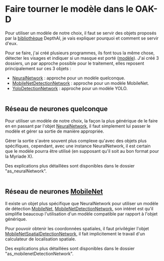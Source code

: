 # Faire tourner le modèle dans le OAK-D

Pour utiliser un modèle de notre choix, il faut se servir des objets proposés par la [bibliothèque](https://docs.luxonis.com/projects/api/en/latest/references/python/) DepthAI, je vais expliquer pourquoi et comment se servir d'eux.

Pour se faire, j'ai créé plusieurs programmes, ils font tous la même chose, détecter les visages et indiquer si un masque est porté ([modèle](https://github.com/luxonis/depthai-experiments/tree/master/gen2-coronamask)). J'ai créé 3 dossiers, un par approche possible pour le traitement, elles reposent principalement sur ces 3 objets :
- [NeuralNetwork](https://docs.luxonis.com/projects/api/en/latest/references/python/#depthai.NeuralNetwork) : approche pour un modèle quelconque.
- [MobileNetDetectionNetwork](https://docs.luxonis.com/projects/api/en/latest/references/python/#depthai.MobileNetDetectionNetwork) : approche pour un modèle MobileNet.
- [YoloDetectionNetwork](https://docs.luxonis.com/projects/api/en/latest/references/python/#depthai.YoloDetectionNetwork) : approche pour un modèle YOLO.
<br><br>


## Réseau de neurones quelconque

Pour utiliser un modèle de notre choix, la façon la plus générique de le faire en en passant par l'objet [NeuralNetwork](https://docs.luxonis.com/projects/api/en/latest/references/python/#depthai.NeuralNetwork), il faut simplement lui passer le modèle et gérer sa sortie de manière appropriée.

Gérer la sortie s'avère souvent plus complexe qu'avec des objets plus spécifiques, cependant, avec une instance NeuralNetwork, il est certain que le modèle pourra être utilisé (en supposant qu'il soit au bon format pour la Myriade X).

Des explications plus détaillées sont disponibles dans le dossier "as_neuralNetwork".
<br><br>


## Réseau de neurones [MobileNet](https://docs.openvinotoolkit.org/latest/omz_models_model_mobilenet_ssd.html)

Il existe un objet plus spécifique que NeuralNetwork pour utiliser un modèle de détection [MobileNet](https://docs.openvinotoolkit.org/latest/omz_models_model_mobilenet_ssd.html), [MobileNetDetectionNetwork](https://docs.luxonis.com/projects/api/en/latest/references/python/#depthai.MobileNetDetectionNetwork), son intéret est qu'il simplifie beaucoup l'utilisation d'un modèle compatible par rapport à l'objet générique.

Pour pouvoir obtenir les coordonnées spatiales, il faut privilégier l'objet [MobileNetSpatialDetectionNetwork](https://docs.luxonis.com/projects/api/en/latest/references/python/#depthai.MobileNetSpatialDetectionNetwork), il fait implicitement le travail d'un calculateur de localisation spatiale.

Des explications plus détaillées sont disponibles dans le dossier "as_mobilenetDetectionNetwork".